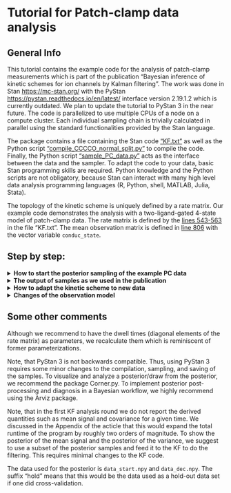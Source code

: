# Tutorial for Patch-clamp data analysis
## General Info
This tutorial contains the example code for the analysis of patch-clamp measurements which is part of the publication “Bayesian inference of kinetic schemes for ion channels by Kalman filtering”. The work was done in Stan https://mc-stan.org/ with the PyStan https://pystan.readthedocs.io/en/latest/ interface version 2.19.1.2 which is currently outdated. We plan to update the tutorial to PyStan 3 in the near future. The code is parallelized to use multiple CPUs of a node on a compute cluster. Each individual sampling chain is trivially calculated in parallel using the standard functionalities provided by the Stan language.

The package contains a file containing the Stan code [“KF.txt”](KF.txt) as well as the Python script [“compile_CCCCO_normal_split.py”](compile_CCCCO_normal_split.py) to compile the code.  Finally, the Python script [“sample_PC_data.py”](sample_PC_data.py) acts as the interface between the data and the sampler. To adapt the code to your data, basic Stan programming skills are required. Python knowledge and the Python scripts are not obligatory, because Stan can interact with many high level data analysis programming languages (R, Python, shell, MATLAB, Julia, Stata).  

The topology of the kinetic scheme is uniquely defined by a rate matrix. Our example code demonstrates the analysis with a two-ligand-gated 4-state model of patch-clamp data. The rate matrix is defined by the [lines 543-563](KF.txt#L535) in the file “KF.txt”. The mean observation matrix is defined in [line 806](KF.txt#L810) with the vector variable `conduc_state`. 

## Step by step:

<details>
<summary><b> How to start the posterior sampling of the example PC data </b></summary>

1. One needs to install Stan and PyStan.

2. One executes “compile_CCCCO_normal_split.py” by entering
```console
python3 compile_CCCCO_normal_split.py
```
into the command line.
That compiles the Stan code [“KF.txt”](KF.txt) into an executable program `KF_CCCO.pic`.

3. Entering
```console
python3 sample_PC_data.py 8000
```
executes a Python program which acts as an interface between the data from [“data/current8000.npy”](data/current8000.npy) and 	    
sampling algorithm `KF_CCCO.pic`. In the folder, data are 4 numpy arrays. The numpy 
array [“data/current8000.npy”](data/current8000.npy) has the data of 10 different ligand concentrations with two
ligand jumps from zero to the concentration and back to zero. The numpy array [“Time.npy”](data/Time.npy)
is the time axis of all traces in the current array. The ligand concentrations are saved 
in [“ligand_conc.txt”](data/ligand_conc.txt) and [“ligand_conc_decay.txt”](data/ligand_conc_decay.txt). 
Each row of the ligand matrix defines an array whose entries are element-wise multiplied with the rates in the function 
`multiply_ligandconc_CCCO`. Ligand-independent rates are multiplied by one and the 
ligand-depended rates are multiplied with a ligand concentration.
The time points of the concentration jumps are defined in the script  [“sample_PC_data.py”](sample_PC_data.py) 
in the functions [data_slices_beg_new](sample_PC_data.py#L51) and [data_slices_decay_new](sample_PC_data.py#L115)
Additionally, each time trace is cut such that activation or deactivation is treated as an individual time trace on an 
individual CPU.
We assumed that we only needed 5 patches. So two ligand concentrations 
were measured from one patch. For optimal caluclation efficiency, 10 time traces 
require 20 CPUs (activation and decay) or 40 CPUs to apply cross-validaton 4 times to 
4 independent sample chains.


</details>



<details>
<summary><b>The output of samples as we used in the publication</b></summary>
- The csv file `rate_matrix_params` contains the samples of the posterior of the rate 
	  matrix. Simply analysing them means that we marginalized out all the other parameters. Note
	  that the dwell times are on a scaled log scale thus one has to multiply them by a 
	  scaling factor for the actual log scale. 
- The single-channel current samples are saved in an numpy array `i_single.npy`.
- The samples of the variance parameter are saved in the numpy file `measurement_sigma.npy`.
- The samples of the open-channel variance parameter are saved in the numpy file `open_variance.npy`.
- The samples of the “Ion channels per time trace parameter” are saved in the numpy file `N_traces.npy`.

</details>

<details>
<summary><b>How to adapt the kinetic scheme to new data</b></summary>

5. To adapt the kinetic scheme, one needs to change two matrices inside [“KF.txt”](KF.txt): the rate marix and observation
matrix which defines which states are conducting and the functions related to the kinetic scheme. After all
changes to the Stan program, “KF.txt” needs to be recompiled.

	1. The function
	```Stan
	matrix create_rate_matrix(real[] theta_array,
			          real[] ratios,
				  int N_free_para,
				  vector ligand_conc,
				  int M_states,
				  real numeric_precision)
	{

		matrix[M_states, M_states] rates;
		vector[N_free_para] theta_vec = multiply_ligandconc_CCCO_log_uniform(theta_array,
							ratios,
							N_free_para,
							ligand_conc);

		rates = assign_param_to_rate_matrix_CCCO(theta_vec, M_states);

		rates  = assign_diagonal_elements(rates, M_states, numeric_precision);

		return rates;
	 }
	```
	defines the rate matrix:
	First, the function `multiply_ligandconc_CCCO` needs to be adapted. That function takes the parameters 		
	from the parameters block and computes the rates of the rate matrix:

	```Stan
	vector multiply_ligandconc_CCCO_log_uniform(real[] theta_array,
		                                    real[] equili,
		                                    int N_free_para,
		                                    vector ligand_conc)
	{

		vector[N_free_para] theta;
		//print("ratio: ", theta_array[6]);
		theta[2] = theta_array[1];

		theta[4] = theta_array[2] ;
		theta[1] = theta[4] / (1 - equili[1]) * equili[1];

		theta[3] = theta_array[3] * equili[2];
		theta[6] = theta_array[3] * (1 - equili[2]);
		theta[5] = pow(10, (4.7 * equili[3] - 1));

		return theta .* ligand_conc;
	}
	```


	There some rates in our example whose value scale linearly with the ligand concentration.
	Ad the end of the function (line 88) the rates are mutliplied elementwise with the respective
	ligand concentration or simply with one if they are not ligand-concentration-dependent. The return 
	variables are then passed to the `assign_param_to_rate_matrix_CCCO` function. Note that this 
	example code has four dwell times as transition parameters and two probabilities from which the six 
	rates are constructed. We recommend to use a log-uniform prior for the dwell time and a beta distribution or
	rather a Dirichlet distribution for the probabilities whose transitions are taken.
	The function gets the information which rate is ligand-concentration-dependent from a array 
	which consist of entries which equal ones and entries which equal the ligand concentration.
	Note, that for each ligand concentration here exist one array which gets distributed to the CPU on the upper
	level of the Stan programm. Thus on this level every function is programme just if there was only one ligand
	concentration. The arrays of ligand concentrations are defined in
	the ["data" folder](data/) in the files [ligand_conc.txt](data/ligand_conc.txt) for the activation and 
	[ligand_conc_decay.txt](data/ligand_conc_decay.txt) for the deactivation

	The rate matrix is defined in the next following function `assign_param_to_rate_matrix_CCCO` in
	"create_rate_matrix" (line 61).
	
	As an example the function:
	```Stan
	matrix assign_param_to_rate_matrix_CCCO(vector theta, int M_states)
	{
		matrix[M_states, M_states] rates_mat;
		rates_mat    = [[      0 , theta[1],        0,         0],
				[theta[2],        0, theta[3],         0],
				[       0, theta[4],        0,  theta[5]],
				[       0,        0,  theta[6],        0]];



		return rates_mat;
	}
	```
	gets the vector variable `theta` with the rates and an int variable `M_states`
	with the number of Markov states. "M_states is" It defines the topology of the kinetic scheme by
	the independent non-zero coefficients. Thus we defined here a 4x4 rate matrix with 
	6 chemical reaction channels which describe the kinetic scheme of the ion channel.
	Each ion channel has 2 states it is directly connected with by one transition 
	(monomolocular chemical  reaction). Only the first and the fourth state have only 
	one ajacent state. We chose the notation where the matrix acts onto the a column vector to its right 
	which means the each coloumn of the rate matrix needs to be sum to zero. This happens 
	in the following function `assign_diagonal_elements(rates, M_states, numeric_precision);`.

	To change the topology of the kinetic scheme from a 4-state to a 5-state kinetic scheme 
	with a loop structure, we change the function (and rename it):
	```Stan
	matrix assign_param_to_rate_matrix_CCO_CO(vector theta, int M_states)
	{
		matrix[M_states, M_states] rates_mat;
		rates_mat    = [[      0 , theta[1],        0,         0,             0],
				[theta[2],        0, theta[3],         0,      theta[7]],
				[       0, theta[4],        0,  theta[5],             0],
				[       0,        0,  theta[6],        0,      theta[9]],
				[       0, theta[8],        0, theta[10],             0]];



		return rates_mat;
	}
	```

	Remember that each i-th row shows the transitions out of i-th state. Thus you can read 
	from this matrix:
	
	* The first state transitions into the second. 	
	* The second transitions into the first, the third, and the fifth.
	* The third transitions into the second and fourth.
	* The fourth into the third and the fifth
	* The fifth into the second and fourth.
		
	Now, obvisously that we changed the function name which defines the kinetic scheme we have to change 
	the name also in the place where the function is called.
	So instead of `assign_param_to_rate_matrix_CCCO` here in line 61 we have to change it to
	`assign_param_to_rate_matrix_CCO_CO` in the KF.txt file. The KF.txt file gets the number of Markov states
	as an input from the python script which starts the sampling.

	As mentioned above the function `assign_param_to_rate_matrix_CCCO` assigns rates to the off-diagonal elements. Note
	that a closed first-order Markov system requires that each diagonal element is the negative sum of its column. 
	That property is enforced in function `assign_diagonal_elements`. Note that this is redundant as we start 
	in the parameters block with the dwell times as parameters. But we could have chosen a different 
	parametrization to begin with. In a current project we investiage this parametrisation but there are a couple of other
	options.


</details>

<details>
<summary><b>Changes of the observation model</b></summary>

	2. The row vector `conduc_state` needs to  be changed to the desired signal model. It represents the 
	matrix H from the article which generates the mean signal for a given ensemble state but also adds covariance 
	to signal due the fact that the true system state is unkown. In the function `calcLikelihood_for_each_trace` in (line
	[KF.txt](KF.txt#L794) we defined the linear observation matrix
	as a row vector whose:
	```Stan
	row_vector[M_states] conduc_state = [0,0,0, i_single_channel];
	```
	The fourth state is in this case the conducting state. Every other of the three states has a conductance of zero.
	If more than two conducting classes (non-conducting and conducting) are modeled, additional single-channel current
	parameters need to be defined in the parameters block.

	3. If there are multiple open-channel noise standard deviations states
	the function `calc_sigma_and_mean` must be adapted.

</details>


	



## Some other comments

Although we recommend to have the dwell times (diagonal elements of the rate matrix) as parameters, we recalculate them which is reminiscent of former parameterizations.  

Note, that PyStan 3 is not backwards compatible. Thus, using PyStan 3 requires some minor changes to the compilation, sampling, and saving of the samples. To visualize and analyze a posterior/draw from the posterior, we recommend the package Corner.py. To implement posterior post-processing and diagnosis in a Bayesian workflow, we highly recommend  using the Arviz package.

Note, that in the first KF analysis round we do not report the derived quantities such as mean signal and covariance for a given time.  We discussed in the Appendix of the acticle that this would expand the total runtime of the program by roughly two orders of magnitude.  To show the posterior of the mean signal and the posterior of the variance, we suggest to use a subset of the posterior samples and feed it to the KF to do the filtering. This requires minimal changes to the KF code.

The data used for the posterior is `data_start.npy` and `data_dec.npy`. The suffix “hold” means that this would be the data used as a hold-out data set if one did cross-validation.

			
